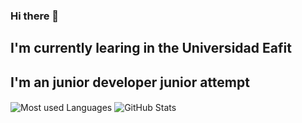 ### Hi there 👋

<!--
**Juanes3312/Juanes3312** is a ✨ _special_ ✨ repository because its `README.md` (this file) appears on your GitHub profile.

Here are some ideas to get you started:

- 🔭 I’m currently working on ...
- 🌱 I’m currently learning ...
- 👯 I’m looking to collaborate on ...
- 🤔 I’m looking for help with ...
- 💬 Ask me about ...
- 📫 How to reach me: ...
- 😄 Pronouns: ...
- ⚡ Fun fact: ...
-->
## I'm currently learing in the Universidad Eafit
## I'm an junior developer junior attempt 

 <img 
    src="https://github-readme-stats.vercel.app/api/top-langs/?username=Juanesjara&hide=html,coffeescript,vue,css,scss, python,php,pug,haml,plpgsql,tsql,smarty&count_private=true&theme=graywhite&layout=compact&custom_title=My%20Most%20used%20Languages:&hide_border=true" 
    alt="Most used Languages"
    vlign="center"
    align="center" />
    <img 
   src="https://github-readme-stats.vercel.app/api?username=Juanesjara&count_private=true&show_icons=true&theme=graywhite&hide_rank=false&hide_border=true&hide_title=true" 
   alt="GitHub Stats"
   vlign="center"
   align="center" />

